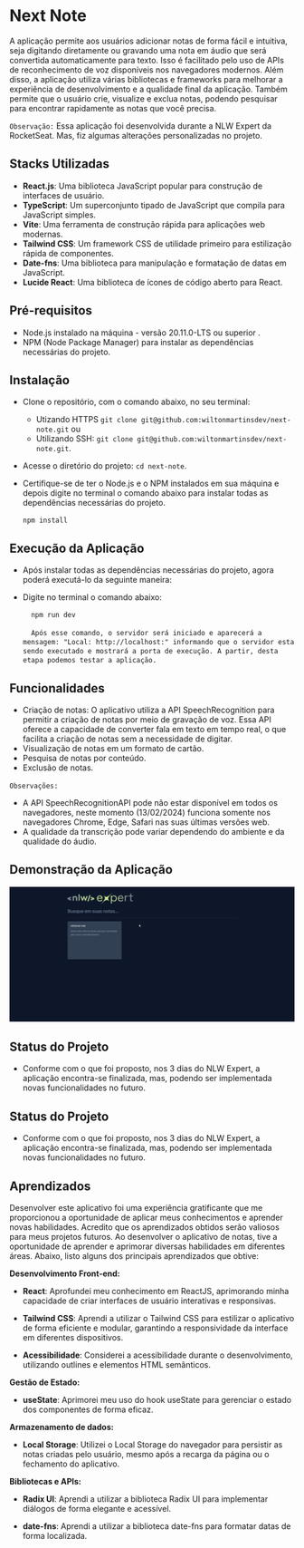 # Next Note

A aplicação permite aos usuários adicionar notas de forma fácil e intuitiva, seja digitando diretamente ou gravando uma nota em áudio que será convertida automaticamente para texto. Isso é facilitado pelo uso de APIs de reconhecimento de voz disponíveis nos navegadores modernos. Além disso, a aplicação utiliza várias bibliotecas e frameworks para melhorar a experiência de desenvolvimento e a qualidade final da aplicação. Também permite que o usuário crie, visualize e exclua notas, podendo pesquisar para encontrar rapidamente as notas que você precisa.

`Observação:` Essa aplicação foi desenvolvida durante a NLW Expert da RocketSeat. Mas, fiz algumas alterações personalizadas no projeto.

## Stacks Utilizadas

-   **React.js**: Uma biblioteca JavaScript popular para construção de interfaces de usuário.
-   **TypeScript**: Um superconjunto tipado de JavaScript que compila para JavaScript simples.
-   **Vite**: Uma ferramenta de construção rápida para aplicações web modernas.
-   **Tailwind CSS**: Um framework CSS de utilidade primeiro para estilização rápida de componentes.
-   **Date-fns**: Uma biblioteca para manipulação e formatação de datas em JavaScript.
-   **Lucide React**: Uma biblioteca de ícones de código aberto para React.

## Pré-requisitos

-   Node.js instalado na máquina - versão 20.11.0-LTS ou superior .
-   NPM (Node Package Manager) para instalar as dependências necessárias do projeto.
## Instalação

- Clone o repositório, com o comando abaixo, no seu terminal:
   - Utizando HTTPS `git clone git@github.com:wiltonmartinsdev/next-note.git` ou
   - Utilizando SSH: `git clone git@github.com:wiltonmartinsdev/next-note.git`.
- Acesse o diretório do projeto: `cd next-note`.
- Certifique-se de ter o Node.js e o NPM instalados em sua máquina e depois digite no terminal o comando abaixo para instalar todas as dependências necessárias do projeto.

      npm install
## Execução da Aplicação

-   Após instalar todas as dependências necessárias do projeto, agora poderá executá-lo da seguinte maneira:
-   Digite no terminal o comando abaixo:

          npm run dev

          Após esse comando, o servidor será iniciado e aparecerá a mensagem: "Local: http://localhost:" informando que o servidor esta sendo executado e mostrará a porta de execução. A partir, desta etapa podemos testar a aplicação.
## Funcionalidades

-   Criação de notas: O aplicativo utiliza a API SpeechRecognition para permitir a criação de notas por meio de gravação de voz. Essa API oferece a capacidade de converter fala em texto em tempo real, o que facilita a criação de notas sem a necessidade de digitar.
-   Visualização de notas em um formato de cartão.
-   Pesquisa de notas por conteúdo.
-   Exclusão de notas.

`Observações:`

-   A API SpeechRecognitionAPI pode não estar disponível em todos os navegadores, neste momento (13/02/2024) funciona somente nos navegadores Chrome, Edge, Safari nas suas últimas versões web.
-   A qualidade da transcrição pode variar dependendo do ambiente e da qualidade do áudio.


## Demonstração da Aplicação

<img src="https://github.com/wiltonmartinsdev/next-note/blob/main/src/assets/project%20view.gif?raw=true" />


## Status do Projeto

-   Conforme com o que foi proposto, nos 3 dias do NLW Expert, a aplicação encontra-se finalizada, mas, podendo ser implementada novas funcionalidades no futuro.
## Status do Projeto

-   Conforme com o que foi proposto, nos 3 dias do NLW Expert, a aplicação encontra-se finalizada, mas, podendo ser implementada novas funcionalidades no futuro.
## Aprendizados

Desenvolver este aplicativo foi uma experiência gratificante que me proporcionou a oportunidade de aplicar meus conhecimentos e aprender novas habilidades. Acredito que os aprendizados obtidos serão valiosos para meus projetos futuros. Ao desenvolver o aplicativo de notas, tive a oportunidade de aprender e aprimorar diversas habilidades em diferentes áreas. Abaixo, listo alguns dos principais aprendizados que obtive:

**Desenvolvimento Front-end:**

-   **React**: Aprofundei meu conhecimento em ReactJS, aprimorando minha capacidade de criar interfaces de usuário interativas e responsivas.

-   **Tailwind CSS**: Aprendi a utilizar o Tailwind CSS para estilizar o aplicativo de forma eficiente e modular, garantindo a responsividade da interface em diferentes dispositivos.

-   **Acessibilidade**: Considerei a acessibilidade durante o desenvolvimento, utilizando outlines e elementos HTML semânticos.

**Gestão de Estado:**

-   **useState**: Aprimorei meu uso do hook useState para gerenciar o estado dos componentes de forma eficaz.

**Armazenamento de dados:**

-   **Local Storage**: Utilizei o Local Storage do navegador para persistir as notas criadas pelo usuário, mesmo após a recarga da página ou o fechamento do aplicativo.

**Bibliotecas e APIs:**

-   **Radix UI**: Aprendi a utilizar a biblioteca Radix UI para implementar diálogos de forma elegante e acessível.

-   **date-fns**: Aprendi a utilizar a biblioteca date-fns para formatar datas de forma localizada.
